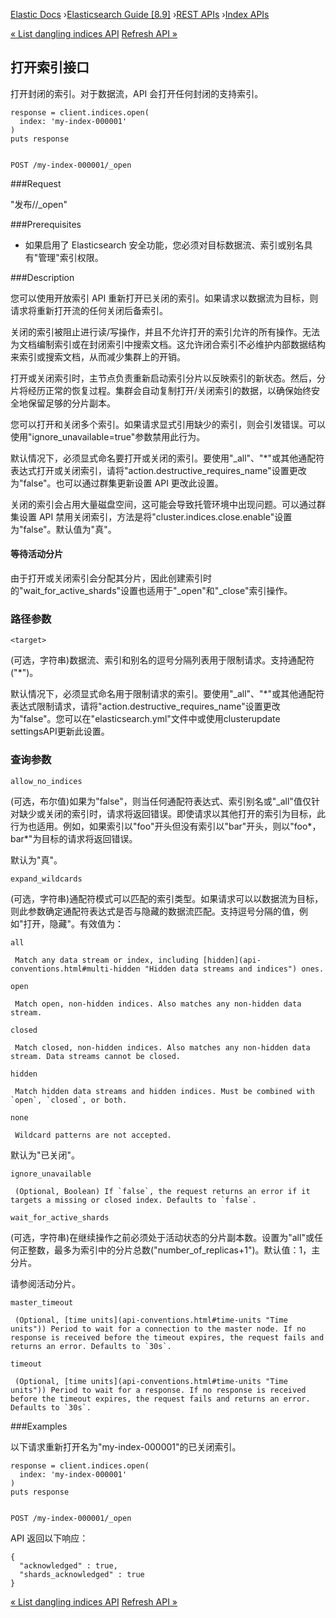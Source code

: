 

[Elastic Docs](/guide/) ›[Elasticsearch Guide [8.9]](index.md) ›[REST
APIs](rest-apis.md) ›[Index APIs](indices.md)

[« List dangling indices API](dangling-indices-list.md) [Refresh API
»](indices-refresh.md)

## 打开索引接口

打开封闭的索引。对于数据流，API 会打开任何封闭的支持索引。

    
    
    response = client.indices.open(
      index: 'my-index-000001'
    )
    puts response
    
    
    POST /my-index-000001/_open

###Request

"发布/<target>/_open"

###Prerequisites

* 如果启用了 Elasticsearch 安全功能，您必须对目标数据流、索引或别名具有"管理"索引权限。

###Description

您可以使用开放索引 API 重新打开已关闭的索引。如果请求以数据流为目标，则请求将重新打开流的任何关闭后备索引。

关闭的索引被阻止进行读/写操作，并且不允许打开的索引允许的所有操作。无法为文档编制索引或在封闭索引中搜索文档。这允许闭合索引不必维护内部数据结构来索引或搜索文档，从而减少集群上的开销。

打开或关闭索引时，主节点负责重新启动索引分片以反映索引的新状态。然后，分片将经历正常的恢复过程。集群会自动复制打开/关闭索引的数据，以确保始终安全地保留足够的分片副本。

您可以打开和关闭多个索引。如果请求显式引用缺少的索引，则会引发错误。可以使用"ignore_unavailable=true"参数禁用此行为。

默认情况下，必须显式命名要打开或关闭的索引。要使用"_all"、"*"或其他通配符表达式打开或关闭索引，请将"action.destructive_requires_name"设置更改为"false"。也可以通过群集更新设置 API 更改此设置。

关闭的索引会占用大量磁盘空间，这可能会导致托管环境中出现问题。可以通过群集设置 API 禁用关闭索引，方法是将"cluster.indices.close.enable"设置为"false"。默认值为"真"。

#### 等待活动分片

由于打开或关闭索引会分配其分片，因此创建索引时的"wait_for_active_shards"设置也适用于"_open"和"_close"索引操作。

### 路径参数

`<target>`

    

(可选，字符串)数据流、索引和别名的逗号分隔列表用于限制请求。支持通配符 ("*")。

默认情况下，必须显式命名用于限制请求的索引。要使用"_all"、"*"或其他通配符表达式限制请求，请将"action.destructive_requires_name"设置更改为"false"。您可以在"elasticsearch.yml"文件中或使用clusterupdate settingsAPI更新此设置。

### 查询参数

`allow_no_indices`

    

(可选，布尔值)如果为"false"，则当任何通配符表达式、索引别名或"_all"值仅针对缺少或关闭的索引时，请求将返回错误。即使请求以其他打开的索引为目标，此行为也适用。例如，如果索引以"foo"开头但没有索引以"bar"开头，则以"foo*，bar*"为目标的请求将返回错误。

默认为"真"。

`expand_wildcards`

    

(可选，字符串)通配符模式可以匹配的索引类型。如果请求可以以数据流为目标，则此参数确定通配符表达式是否与隐藏的数据流匹配。支持逗号分隔的值，例如"打开，隐藏"。有效值为：

`all`

     Match any data stream or index, including [hidden](api-conventions.html#multi-hidden "Hidden data streams and indices") ones. 
`open`

     Match open, non-hidden indices. Also matches any non-hidden data stream. 
`closed`

     Match closed, non-hidden indices. Also matches any non-hidden data stream. Data streams cannot be closed. 
`hidden`

     Match hidden data streams and hidden indices. Must be combined with `open`, `closed`, or both. 
`none`

     Wildcard patterns are not accepted. 

默认为"已关闭"。

`ignore_unavailable`

     (Optional, Boolean) If `false`, the request returns an error if it targets a missing or closed index. Defaults to `false`. 
`wait_for_active_shards`

    

(可选，字符串)在继续操作之前必须处于活动状态的分片副本数。设置为"all"或任何正整数，最多为索引中的分片总数("number_of_replicas+1")。默认值：1，主分片。

请参阅活动分片。

`master_timeout`

     (Optional, [time units](api-conventions.html#time-units "Time units")) Period to wait for a connection to the master node. If no response is received before the timeout expires, the request fails and returns an error. Defaults to `30s`. 
`timeout`

     (Optional, [time units](api-conventions.html#time-units "Time units")) Period to wait for a response. If no response is received before the timeout expires, the request fails and returns an error. Defaults to `30s`. 

###Examples

以下请求重新打开名为"my-index-000001"的已关闭索引。

    
    
    response = client.indices.open(
      index: 'my-index-000001'
    )
    puts response
    
    
    POST /my-index-000001/_open

API 返回以下响应：

    
    
    {
      "acknowledged" : true,
      "shards_acknowledged" : true
    }

[« List dangling indices API](dangling-indices-list.md) [Refresh API
»](indices-refresh.md)
